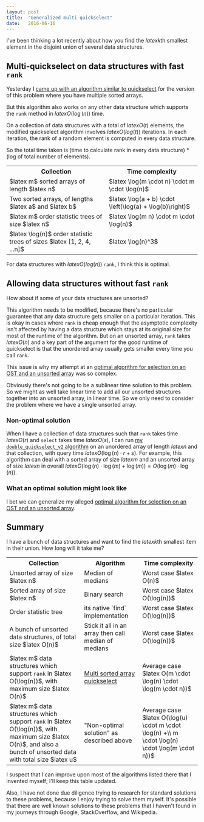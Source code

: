 ```yaml
---
layout: post
title:  "Generalized multi-quickselect"
date:   2016-06-16
---
```


I've been thinking a lot recently about how you find the $latex k$th smallest element in the disjoint union of several data structures.

## Multi-quickselect on data structures with fast `rank`

Yesterday I [came up with an algorithm similar to quickselect](/2016/06/15/multi-sorted-array-quickselect) for the version of this problem where you have multiple sorted arrays.

But this algorithm also works on any other data structure which supports the `rank` method in $latex O(\log(n))$ time.

On a collection of data structures with a total of $latex O(t)$ elements, the modified quickselect algorithm involves $latex O(log(t))$ iterations. In each iteration, the rank of a random element is computed in every data structure.

So the total time taken is (time to calculate rank in every data structure) * (log of total number of elements).

<table class="table">
  <tr>
    <th>Collection</th>
    <th>Time complexity</th>
  </tr>
  <tr>
    <td>$latex m$ sorted arrays of length $latex n$</td>
    <td>$latex \log(m \cdot n) \cdot m \cdot \log(n)$</td>
  </tr>
  <tr>
    <td>Two sorted arrays, of lengths $latex a$ and $latex b$</td>
    <td>$latex \log(a + b) \cdot \left(\log(a) + \log(b)\right)$</td>
  </tr>
  <tr>
    <td>$latex m$ order statistic trees of size $latex n$</td>
    <td>$latex \log(m n) \cdot m \cdot \log(n)$</td>
  </tr>
  <tr>
    <td>$latex \log(n)$ order statistic trees of sizes $latex [1, 2, 4, ...n]$</td>
    <td>$latex \log(n)^3$</td>
  </tr>
</table>

For data structures with $latex O(log(n))$ `rank`, I think this is optimal.

## Allowing data structures without fast `rank`

How about if some of your data structures are unsorted?

This algorithm needs to be modified, because there's no particular guarantee that any data structure gets smaller on a particular iteration. This is okay in cases where `rank` is cheap enough that the asymptotic complexity isn't affected by having a data structure which stays at its original size for most of the runtime of the algorithm. But on an unsorted array, `rank` takes $latex O(n)$ and a key part of the argument for the good runtime of quickselect is that the unordered array usually gets smaller every time you call `rank`.

This issue is why my attempt at an [optimal algorithm for selection on an OST and an unsorted array](/2016/06/12/quickselect-lemma.html) was so complex.

Obviously there's not going to be a sublinear time solution to this problem. So we might as well take linear time to add all our unsorted structures together into an unsorted array, in linear time. So we only need to consider the problem where we have a single unsorted array.

### Non-optimal solution

When I have a collection of data structures such that `rank` takes time $latex O(r)$ and `select` takes time $latex O(s)$, I can run [my `double_quickselect_v2` algorithm](/2016/06/12/quickselect-lemma.html) on an unordered array of length $latex n$ and that collection, with query time $latex O(\log(n) \cdot r + s)$. For example, this algorithm can deal with a sorted array of size $latex m$ and an unsorted array of size $latex n$ in overall $latex O(\log(n) \cdot \log(m) + \log(m)) = O(\log(m)\cdot\log(n))$.

### What an optimal solution might look like

I bet we can generalize my alleged [optimal algorithm for selection on an OST and an unsorted array](/2016/06/12/quickselect-lemma.html).

## Summary

I have a bunch of data structures and want to find the $latex k$th smallest item in their union. How long will it take me?

<table class="table">
  <tr>
    <th>Collection</th>
    <th>Algorithm</th>
    <th>Time complexity</th>
  </tr>
  <tr>
    <td>Unsorted array of size $latex n$</td>
    <td>Median of medians</td>
    <td>Worst case $latex O(n)$</td>
  </tr>
  <tr>
    <td>Sorted array of size $latex n$</td>
    <td>Binary search</td>
    <td>Worst case $latex O(\log(n))$</td>
  </tr>
  <tr>
    <td>Order statistic tree</td>
    <td>its native `find` implementation</td>
    <td>Worst case $latex O(\log(n))$</td>
  </tr>
  <tr>
    <td>A bunch of unsorted data structures, of total size $latex O(n)$</td>
    <td>Stick it all in an array then call median of medians</td>
    <td>Worst case $latex O(\log(n))$</td>
  </tr>
  <tr>
    <td>$latex m$ data structures which support <code>rank</code> in $latex O(\log(n))$, with maximum size $latex O(n)$</td>
    <td><a href="/2016/06/15/multi-sorted-array-quickselect.html">Multi sorted array quickselect</a></td>
    <td>Average case $latex O(m \cdot \log(n) \cdot \log(m \cdot n))$</td>
  </tr>
  <tr>
    <td>$latex m$ data structures which support <code>rank</code> in $latex O(\log(n))$, with maximum size $latex O(n)$, and also a bunch of unsorted data with total size $latex u$</td>
    <td>"Non-optimal solution" as described above</td>
    <td>Average case $latex O(\log(u) \cdot m \cdot \log(n) +\\ m \cdot \log(n) \cdot \log(m \cdot n))$</td>
  </tr>
</table>

I suspect that I can improve upon most of the algorithms listed there that I invented myself; I'll keep this table updated.

Also, I have not done due diligence trying to research for standard solutions to these problems, because I enjoy trying to solve them myself. It's possible that there are well known solutions to these problems that I haven't found in my journeys through Google, StackOverflow, and Wikipedia.

